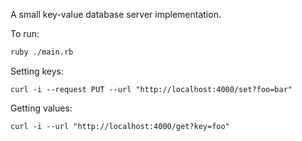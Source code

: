 A small key-value database server implementation.

To run:
```bash
ruby ./main.rb
```

Setting keys:
```curl
curl -i --request PUT --url "http://localhost:4000/set?foo=bar"
```

Getting values:
```curl
curl -i --url "http://localhost:4000/get?key=foo"
```